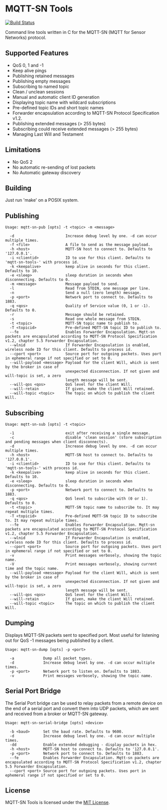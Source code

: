 MQTT-SN Tools
=============

[![Build Status](https://travis-ci.org/njh/mqtt-sn-tools.svg?branch=master)](https://travis-ci.org/njh/mqtt-sn-tools)

Command line tools written in C for the MQTT-SN (MQTT for Sensor Networks) protocol.


Supported Features
------------------

- QoS 0, 1 and -1
- Keep alive pings
- Publishing retained messages
- Publishing empty messages
- Subscribing to named topic
- Clean / unclean sessions
- Manual and automatic client ID generation
- Displaying topic name with wildcard subscriptions
- Pre-defined topic IDs and short topic names
- Forwarder encapsulation according to MQTT-SN Protocol Specification v1.2.
- Publishing extended messages (> 255 bytes)
- Subscribing could receive extended messages (> 255 bytes)
- Managing Last Will and Testament 

Limitations
-----------

- No QoS 2
- No automatic re-sending of lost packets
- No Automatic gateway discovery

Building
--------

Just run 'make' on a POSIX system.


Publishing
----------

	Usage: mqtt-sn-pub [opts] -t <topic> -m <message>

	  -d                       Increase debug level by one. -d can occur multiple times.
	  -f <file>                A file to send as the message payload.
	  -h <host>                MQTT-SN host to connect to. Defaults to '127.0.0.1'.
	  -i <clientid>            ID to use for this client. Defaults to 'mqtt-sn-tools-' with process id.
	  -k <keepalive>           keep alive in seconds for this client. Defaults to 10.
	  -e <sleep>               sleep duration in seconds when disconnecting. Defaults to 0.
	  -m <message>             Message payload to send.
	  -l                       Read from STDIN, one message per line.
	  -n                       Send a null (zero length) message.
	  -p <port>                Network port to connect to. Defaults to 1883.
	  -q <qos>                 Quality of Service value (0, 1 or -1). Defaults to 0.
	  -r                       Message should be retained.
	  -s                       Read one whole message from STDIN.
	  -t <topic>               MQTT-SN topic name to publish to.
	  -T <topicid>             Pre-defined MQTT-SN topic ID to publish to.
	  --fe                     Enables Forwarder Encapsulation. Mqtt-sn packets are encapsulated according to MQTT-SN Protocol Specification v1.2, chapter 5.5 Forwarder Encapsulation.
	  --wlnid                  If Forwarder Encapsulation is enabled, wireless node ID for this client. Defaults to process id.
	  --cport <port>           Source port for outgoing packets. Uses port in ephemeral range if not specified or set to 0.
	  --will-payload <message> Payload for the client Will, which is sent by the broker in case of
							   unexpected disconnection. If not given and will-topic is set, a zero
							   length message will be sent.
	  --will-qos <qos>         QoS level for the client Will.
	  --will-retain            If given, make the client Will retained.
	  --will-topic <topic>     The topic on which to publish the client Will.

Subscribing
-----------

	Usage: mqtt-sn-sub [opts] -t <topic>

	  -1                       exit after receiving a single message.
	  -c                       disable 'clean session' (store subscription and pending messages when client disconnects).
	  -d                       Increase debug level by one. -d can occur multiple times.
	  -h <host>                MQTT-SN host to connect to. Defaults to '127.0.0.1'.
	  -i <clientid>            ID to use for this client. Defaults to 'mqtt-sn-tools-' with process id.
	  -k <keepalive>           keep alive in seconds for this client. Defaults to 10.
	  -e <sleep>               sleep duration in seconds when disconnecting. Defaults to 0.
	  -p <port>                Network port to connect to. Defaults to 1883.
	  -q <qos>                 QoS level to subscribe with (0 or 1). Defaults to 0.
	  -t <topic>               MQTT-SN topic name to subscribe to. It may repeat multiple times.
	  -T <topicid>             Pre-defined MQTT-SN topic ID to subscribe to. It may repeat multiple times.
	  --fe                     Enables Forwarder Encapsulation. Mqtt-sn packets are encapsulated according to MQTT-SN Protocol Specification v1.2, chapter 5.5 Forwarder Encapsulation.
	  --wlnid                  If Forwarder Encapsulation is enabled, wireless node ID for this client. Defaults to process id.
	  --cport <port>           Source port for outgoing packets. Uses port in ephemeral range if not specified or set to 0.
	  -v                       Print messages verbosely, showing the topic name.
	  -V                       Print messages verbosely, showing current time and the topic name.
	  --will-payload <message> Payload for the client Will, which is sent by the broker in case of
							   unexpected disconnection. If not given and will-topic is set, a zero
							   length message will be sent.
	  --will-qos <qos>         QoS level for the client Will.
	  --will-retain            If given, make the client Will retained.
	  --will-topic <topic>     The topic on which to publish the client Will.

Dumping
-------

Displays MQTT-SN packets sent to specified port.
Most useful for listening out for QoS -1 messages being published by a client.

    Usage: mqtt-sn-dump [opts] -p <port>

      -a             Dump all packet types.
      -d             Increase debug level by one. -d can occur multiple times.
      -p <port>      Network port to listen on. Defaults to 1883.
      -v             Print messages verbosely, showing the topic name.


Serial Port Bridge
------------------

The Serial Port bridge can be used to relay packets from a remote device on the end of a
serial port and convert them into UDP packets, which are sent and received from a broker
or MQTT-SN gateway.

    Usage: mqtt-sn-serial-bridge [opts] <device>

      -b <baud>      Set the baud rate. Defaults to 9600.
      -d             Increase debug level by one. -d can occur multiple times.
      -dd            Enable extended debugging - display packets in hex.
      -h <host>      MQTT-SN host to connect to. Defaults to '127.0.0.1'.
      -p <port>      Network port to connect to. Defaults to 1883.
      --fe           Enables Forwarder Encapsulation. Mqtt-sn packets are encapsulated according to MQTT-SN Protocol Specification v1.2, chapter 5.5 Forwarder Encapsulation.
      --cport <port> Source port for outgoing packets. Uses port in ephemeral range if not specified or set to 0.


License
-------

MQTT-SN Tools is licensed under the [MIT License].



[MIT License]: http://opensource.org/licenses/MIT
